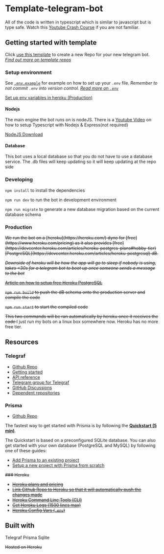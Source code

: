 # Template-telegram-bot

All of the code is written in typescript which is similar to javascript but is type safe. Watch this [Youtube Crash Course](https://www.youtube.com/watch?v=rAy_3SIqT-E) if you are not familiar.

## Getting started with template

Click [use this template](https://github.com/francisyzy/wp-to-telegram/generate) to create a new Repo for your new telegram bot. _[Find out more on template repos](https://docs.github.com/en/github/creating-cloning-and-archiving-repositories/creating-a-repository-on-github/creating-a-repository-from-a-template)_

### Setup environment

See [`.env.example`](.env.example) for example on how to set up your `.env` file. _Remember to not commit `.env` into version control. [Read more on `.env`](https://12factor.net/config)_

[Set up env variables in heroku (Production)](https://devcenter.heroku.com/articles/config-vars#using-the-heroku-dashboard)

#### Nodejs

The main engine the bot runs on is nodeJS. There is a [Youtube Video](https://www.youtube.com/watch?v=zRo2tvQpus8) on how to setup Typescript with Nodejs & Express(not required)

[NodeJS Download](https://nodejs.org/en/download/)

#### Database

This bot uses a local database so that you do not have to use a database service. The .db files will keep updating so it will keep updating at the repo side


### Developing

`npm install` to install the dependencies

`npm run dev` to run the bot in development environment

`npm run migrate` to generate a new database migration based on the current database schema

### Production

<strike>
We run the bot on a [heroku](https://heroku.com/) dyno for [free](https://www.heroku.com/pricing) as it also provides [free](https://devcenter.heroku.com/articles/heroku-postgres-plans#hobby-tier) [PostgreSQL](https://devcenter.heroku.com/articles/heroku-postgresql) dB.

_Downside of heroku will be how the app will go to sleep if nobody is using, takes <30s for a telegram bot to boot up once someone sends a message to the bot_

[Article on how to setup free Heroku PostgreSQL](https://dev.to/prisma/how-to-setup-a-free-postgresql-database-on-heroku-1dc1#step-4-access-the-database-credentials-and-connection-url)

`npm run build` to push the dB schema onto the production server and compile the code

`npm run start` to start the compiled code

This two commands will be ran automatically by heroku once it receives the code
</strike>
I just run my bots on a linux box somewhere now. Heroku has no more free tier.

## Resources

### Telegraf

- [Github Repo](https://github.com/telegraf/telegraf)
- [Getting started](https://github.com/telegraf/telegraf#getting-started)
- [API reference](https://telegraf.js.org/modules.html)
- [Telegram group for Telegraf](https://t.me/TelegrafJSChat)
- [GitHub Discussions](https://github.com/telegraf/telegraf/discussions)
- [Dependent repositories](https://libraries.io/npm/telegraf/dependent_repositories)

### Prisma

- [Github Repo](https://github.com/prisma/prisma)

The fastest way to get started with Prisma is by following the [**Quickstart (5 min)**](https://www.prisma.io/docs/getting-started/quickstart-typescript).

The Quickstart is based on a preconfigured SQLite database. You can also get started with your own database (PostgreSQL and MySQL) by following one of these guides:

- [Add Prisma to an existing project](https://www.prisma.io/docs/getting-started/setup-prisma/add-to-existing-project-typescript-postgres)
- [Setup a new project with Prisma from scratch](https://www.prisma.io/docs/getting-started/setup-prisma/start-from-scratch-typescript-postgres)

<strike>
### Heroku

- [Heroku plans and pricing](https://www.heroku.com/pricing)
- [Link Github Repo to Heroku so that it will automatically push the changes made](https://devcenter.heroku.com/articles/github-integration)
- [Heroku Command Line Tools (CLI)](https://devcenter.heroku.com/articles/heroku-cli)
- [Get Heroku Logs (1500 lines max)](https://devcenter.heroku.com/articles/logging#log-retrieval-via-cli)
- [Heroku Config Vars (`.env`)](https://devcenter.heroku.com/articles/config-vars#using-the-heroku-dashboard)
</strike>

## Built with

Telegraf
Prisma
Sqlite

~~Hosted on Heroku~~
